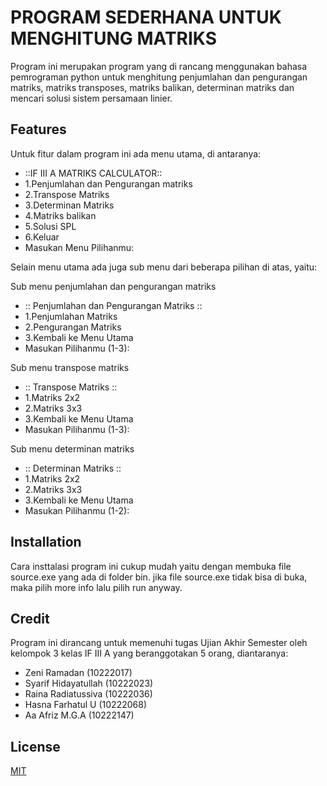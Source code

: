 # PROGRAM SEDERHANA UNTUK MENGHITUNG MATRIKS

Program ini merupakan program yang di rancang menggunakan bahasa pemrograman python untuk menghitung penjumlahan dan pengurangan matriks, matriks transposes, matriks balikan, determinan matriks dan mencari solusi sistem persamaan linier.

## Features

Untuk fitur dalam program ini ada menu utama, di antaranya:

- ::IF III A MATRIKS CALCULATOR::
- 1.Penjumlahan dan Pengurangan matriks 
- 2.Transpose Matriks 
- 3.Determinan Matriks 
- 4.Matriks balikan 
- 5.Solusi SPL 
- 6.Keluar
- Masukan Menu Pilihanmu:

Selain menu utama ada juga sub menu dari beberapa pilihan di atas, yaitu:

Sub menu penjumlahan dan pengurangan matriks
- :: Penjumlahan dan Pengurangan Matriks ::
- 1.Penjumlahan Matriks
- 2.Pengurangan Matriks
- 3.Kembali ke Menu Utama
- Masukan Pilihanmu (1-3):

Sub menu transpose matriks
- :: Transpose Matriks ::
- 1.Matriks 2x2
- 2.Matriks 3x3
- 3.Kembali ke Menu Utama
- Masukan Pilihanmu (1-3):

Sub menu determinan matriks
- :: Determinan Matriks ::
- 1.Matriks 2x2
- 2.Matriks 3x3
- 3.Kembali ke Menu Utama
- Masukan Pilihanmu (1-2):

## Installation
Cara insttalasi program ini cukup mudah yaitu dengan membuka file source.exe yang ada di folder bin. jika file source.exe tidak bisa di buka, maka pilih more info lalu pilih run anyway.

## Credit
Program ini dirancang untuk memenuhi tugas Ujian Akhir Semester oleh kelompok 3 kelas IF III A yang beranggotakan 5 orang, diantaranya:

- Zeni Ramadan (10222017)
- Syarif Hidayatullah (10222023)
- Raina Radiatussiva (10222036)
- Hasna Farhatul U (10222068)
- Aa Afriz M.G.A (10222147)


## License

[MIT](LICENSE)
